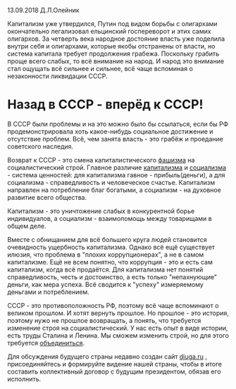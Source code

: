 13.09.2018  Д.Л.Олейник



Капитализм уже утвердился, Путин под видом борьбы с олигархами окончательно легализовал ельцинский госпереворот и этих самих олигархов.  За четверть века народное достояние власть уже поделила внутри себя и олигархами, которые якобы отстранены от власти, но система капитала требует продолжения грабежа. Поскольку грабить проще всего слабых, то всё внимание на народ. И народ это внимание стал ощущать всё сильнее и сильнее, всё чаще вспоминая о незаконности ликвидации СССР.



# Назад в СССР  - вперёд к СССР!



В  СССР были проблемы и на это можно было бы ссылаться, если бы РФ продемонстрировала хоть какое-нибудь социальное достижение и отсутствие проблем. Всё, чем занята власть - это грабёж и проедание советского наследия.

Возврат к СССР - это смена капиталистического [фашизма](http://djuga.ru/tk/1000/-11066.php) на социалистический строй.  Главное различие [капитализма](http://djuga.ru/tk/tk.php?ax=9201&md=/text/20180725_o_kapitalisme.md) и [социализма ](http://djuga.ru/tk/tk.php?ax=9201&md=/text/20180730_o_socializme.md) - система ценностей: для капитализма гавное - прибыль(деньги), а для социализма - справедливость и человеческое счастье. Капитализм направлен на потребление благ богатыми, а социализм - на духовное развитие всего общества.

Капитализм - это уничтожение слабых в конкурентной борье индивидуалов, а социализм - взаимопомощь между товарищами в общем деле.



Вместе с обнищанием для всё большего круга людей становится очевидность ущербность капитализма. Однако всё ещё существует илюзия, что проблема в  "плохих коррупционерах", а не в самом капитализме.  Ещё не всем понятно, что коррупция - это и есть сам капитализм, когда всё продаётся. Для капитализма нет понятий справедливость, честь и достоинство, а есть только "непахнующие" деньги, как мера успеха.  Всё сводится к "успеху" измеряемому деньгами и потреблением.



СССР  - это  противоположность РФ, поэтому всё чаще вспоминают  о великом прошлом. И хотят вернуть прошлое. Но прошлое - это история, поэтому нужо не прошлое возвращать, а понять, что требуется изменение строя на социалистический. У нас есть опыт в виде истории, есть труды Сталина и Ленина. Мы сможем изменить строй, но для этого требуется [объединиться](https://www.facebook.com/groups/djuga.ru/).

Для обсуждения будущего страны недавно создан сайт [djuga.ru](http://djuga.ru)  , присоединяйтесь и формируйте видение нашей страны, чтобы в итоге составить коллективный договор с будущим президентом, обязав его исполнить.













